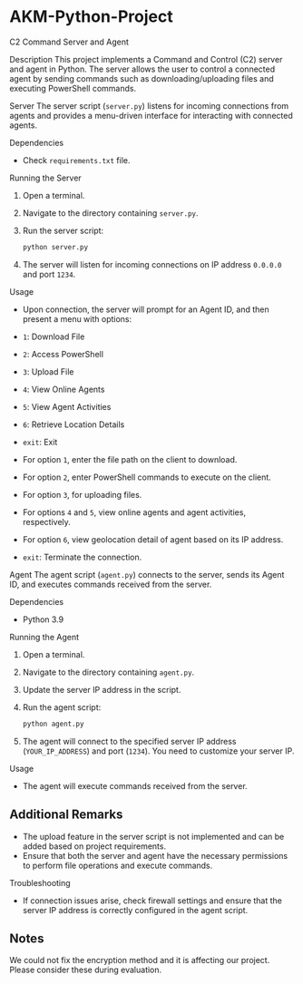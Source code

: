 # AKM-Python-Project

C2 Command Server and Agent

Description
This project implements a Command and Control (C2) server and agent in Python. The server allows the user to control a connected agent by sending commands such as downloading/uploading files and executing PowerShell commands.

Server
The server script (`server.py`) listens for incoming connections from agents and provides a menu-driven interface for interacting with connected agents.

Dependencies
- Check `requirements.txt` file.

Running the Server
1. Open a terminal.
2. Navigate to the directory containing `server.py`.
3. Run the server script:

    ```bash
    python server.py
    ```

4. The server will listen for incoming connections on IP address `0.0.0.0` and port `1234`.

Usage
- Upon connection, the server will prompt for an Agent ID, and then present a menu with options:
- `1`: Download File
- `2`: Access PowerShell
- `3`: Upload File  
- `4`: View Online Agents
- `5`: View Agent Activities
- `6`: Retrieve Location Details
- `exit`: Exit

- For option `1`, enter the file path on the client to download.

- For option `2`, enter PowerShell commands to execute on the client.

- For option `3`, for uploading files.

- For options `4` and `5`, view online agents and agent activities, respectively.

- For option `6`, view geolocation detail of agent based on its IP address.

- `exit`: Terminate the connection.

Agent
The agent script (`agent.py`) connects to the server, sends its Agent ID, and executes commands received from the server.

Dependencies
- Python 3.9

Running the Agent
1. Open a terminal.
2. Navigate to the directory containing `agent.py`.
3. Update the server IP address in the script.
4. Run the agent script:

    ```bash
    python agent.py
    ```

5. The agent will connect to the specified server IP address (`YOUR_IP_ADDRESS`) and port (`1234`).
You need to customize your server IP.

Usage
- The agent will execute commands received from the server.

## Additional Remarks
- The upload feature in the server script is not implemented and can be added based on project requirements.
- Ensure that both the server and agent have the necessary permissions to perform file operations and execute commands.

Troubleshooting
- If connection issues arise, check firewall settings and ensure that the server IP address is correctly configured in the agent script.

## Notes
We could not fix the encryption method and it is affecting our project. Please consider these during evaluation.
